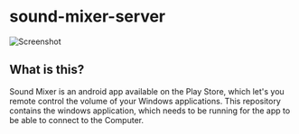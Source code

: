 # sound-mixer-server

![Screenshot](https://i.imgur.com/cU3zM0Z.png)

## What is this?
Sound Mixer is an android app available on the Play Store, which let's you remote control the volume of your Windows applications. 
This repository contains the windows application, which needs to be running for the app to be able to connect to the Computer.
